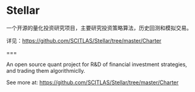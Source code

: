 Stellar
=========

一个开源的量化投资研究项目，主要研究投资策略算法，历史回测和模拟交易。

详见：https://github.com/SCITLAS/Stellar/tree/master/Charter

===

An open source quant project for R&D of financial investment strategies, and trading them algorithmiclly.

See more at: https://github.com/SCITLAS/Stellar/tree/master/Charter


